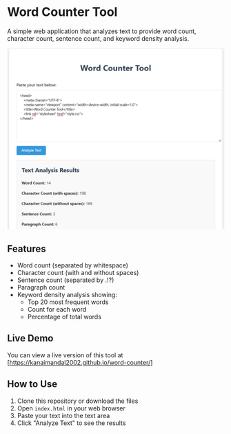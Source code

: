 # Word Counter Tool

A simple web application that analyzes text to provide word count, character count, sentence count, and keyword density analysis.

![word_counter_preview](wc1.png)


## Features

- Word count (separated by whitespace)
- Character count (with and without spaces)
- Sentence count (separated by .!?)
- Paragraph count
- Keyword density analysis showing:
  - Top 20 most frequent words
  - Count for each word
  - Percentage of total words


## Live Demo

You can view a live version of this tool at [https://kanaimandal2002.github.io/word-counter/]


## How to Use

1. Clone this repository or download the files
2. Open `index.html` in your web browser
3. Paste your text into the text area
4. Click "Analyze Text" to see the results

